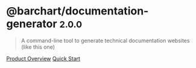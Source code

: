 # @barchart/documentation-generator <small>2.0.0</small>

> A command-line tool to generate technical documentation websites (like this one)

[Product Overview](/content/product_overview)
[Quick Start](/content/quick_start)